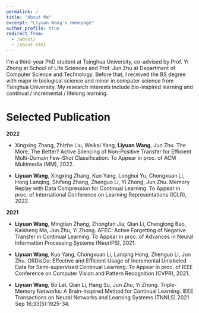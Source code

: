 ```yaml
---
permalink: /
title: "About Me"
excerpt: "Liyuan Wang's Homepage"
author_profile: true
redirect_from: 
  - /about/
  - /about.html
---
```

I'm a third-year PhD student at Tsinghua University, co-advised by Prof. Yi Zhong at School of Life Sciences and Prof. Jun Zhu at Department of Computer Science and Technology. Before that, I received the BS degree with major in biological science and minor in computer science from Tsinghua University.
My research interests include bio-inspired learning and continual / incremental / lifelong learning.

Selected Publication
======
**2022**
 
* Xingxing Zhang, Zhizhe Liu, Weikai Yang, **Liyuan Wang**, Jun Zhu. The More, The Better? Active Silencing of Non-Positive Transfer for Efficient Multi-Domain Few-Shot Classification. To Appear in proc. of ACM Multimedia (MM), 2022.
  
* **Liyuan Wang**, Xingxing Zhang, Kuo Yang, Longhui Yu, Chongxuan Li, Hong Lanqing, Shifeng Zhang, Zhenguo Li, Yi Zhong, Jun Zhu. Memory Replay with Data Compression for Continual Learning. To Appear in proc. of International Conference on Learning Representations (ICLR), 2022.
  
**2021**
* **Liyuan Wang**, Mingtian Zhang, Zhongfan Jia, Qian Li, Chenglong Bao, Kaisheng Ma, Jun Zhu, Yi Zhong. AFEC: Active Forgetting of Negative Transfer in Continual Learning. To Appear in proc. of Advances in Neural Information Processing Systems (NeurIPS), 2021.
  
* **Liyuan Wang**, Kuo Yang, Chongxuan Li, Lanqing Hong, Zhenguo Li, Jun Zhu. ORDisCo: Effective and Efficient Usage of Incremental Unlabeled Data for Semi-supervised Continual Learning. To Appear in proc. of IEEE Conference on Computer Vision and Pattern Recognition (CVPR), 2021.

* **Liyuan Wang**, Bo Lei, Qian Li, Hang Su, Jun Zhu, Yi Zhong. Triple-Memory Networks: A Brain-Inspired Method for Continual Learning. IEEE Transactions on Neural Networks and Learning Systems (TNNLS).2021 Sep 16;33(5):1925-34.
    
    
   
